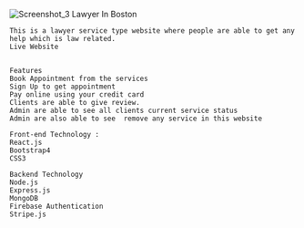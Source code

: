 ![Screenshot_3](https://user-images.githubusercontent.com/68232591/116664530-6b0da680-a9ba-11eb-9069-d80f0d9590ef.png)
    Lawyer In Boston


    This is a lawyer service type website where people are able to get any help which is law related.
    Live Website
     
     
    Features
    Book Appointment from the services
    Sign Up to get appointment
    Pay online using your credit card
    Clients are able to give review.
    Admin are able to see all clients current service status
    Admin are also able to see  remove any service in this website
    
    Front-end Technology :
    React.js
    Bootstrap4
    CSS3
    
    Backend Technology
    Node.js
    Express.js
    MongoDB
    Firebase Authentication
    Stripe.js
   

